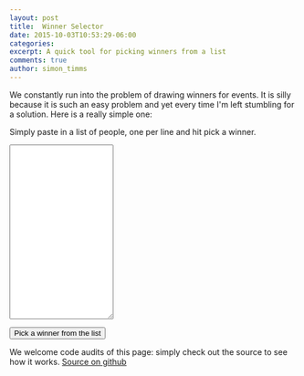 ```yaml
---
layout: post
title:  Winner Selector
date: 2015-10-03T10:53:29-06:00
categories:
excerpt: A quick tool for picking winners from a list
comments: true
author: simon_timms
---
```


We constantly run into the problem of drawing winners for events. It is silly because it is such an easy problem and yet every time I'm left stumbling for a solution. Here is a really simple one:

Simply paste in a list of people, one per line and hit pick a winner. 
<textarea id="sourceNames" rows="20"></textarea>
<span id="foundPeople"></span>
<button id="winnerPicker">Pick a winner from the list</button>

We welcome code audits of this page: simply check out the source to see how it works. [Source on github](https://raw.githubusercontent.com/westerndevs/western-devs-website/source/_posts/2015-10-03-winner-selector.markdown)

<script>

window.onload = function(){
	document.querySelector("#winnerPicker").addEventListener("click", showWinner);
	document.querySelector("#sourceNames").addEventListener("change", countPeople);
	}
	
function countPeople(){
	var names = document.querySelector("#sourceNames").value.split("\n");
	document.querySelector("#foundPeople").innerHTML = "Found " + names.length+ " people in the list";
}	
function showWinner(){
	var names = document.querySelector("#sourceNames").value.split("\n");
	var rand = Math.floor(Math.random() * 10000)%names.length;
	alert("The winner is: " + names[rand]);
}

</script>